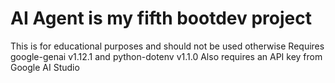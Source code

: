 # AI Agent is my fifth bootdev project
This is for educational purposes and should not be used otherwise
Requires google-genai v1.12.1 and python-dotenv v1.1.0
Also requires an API key from Google AI Studio
